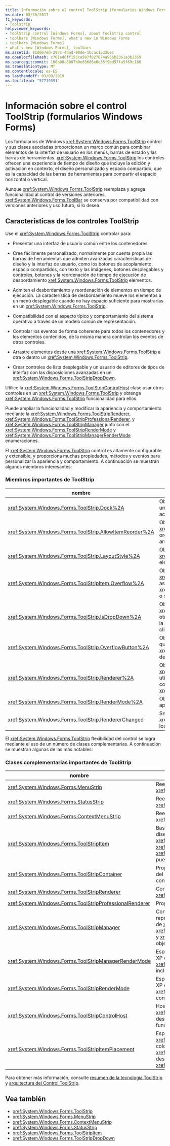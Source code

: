 ```yaml
---
title: Información sobre el control ToolStrip (formularios Windows Forms)
ms.date: 03/30/2017
f1_keywords:
- Toolstrip
helpviewer_keywords:
- ToolStrip control [Windows Forms], about ToolStrip control
- toolbars [Windows Forms], what's new in Windows Forms
- toolbars [Windows Forms]
- what's new [Windows Forms], toolbars
ms.assetid: 81d067ed-297c-4dad-90de-1bcac15336ec
ms.openlocfilehash: c701ed6ff155ca507f827874a955b2361a3b2359
ms.sourcegitcommit: 160a88c8087b0e63606e6e35f9bd57fa5f69c168
ms.translationtype: MT
ms.contentlocale: es-ES
ms.lasthandoff: 03/09/2019
ms.locfileid: "57719391"
---
```

# <a name="toolstrip-control-overview-windows-forms"></a>Información sobre el control ToolStrip (formularios Windows Forms)
Los formularios de Windows <xref:System.Windows.Forms.ToolStrip> control y sus clases asociadas proporcionan un marco común para combinar elementos de la interfaz de usuario en los menús, barras de estado y las barras de herramientas. <xref:System.Windows.Forms.ToolStrip> los controles ofrecen una experiencia de tiempo de diseño que incluye la edición y activación en contexto, el diseño personalizado y espacio compartido, que es la capacidad de las barras de herramientas para compartir el espacio horizontal o vertical.  
  
 Aunque <xref:System.Windows.Forms.ToolStrip> reemplaza y agrega funcionalidad al control de versiones anteriores, <xref:System.Windows.Forms.ToolBar> se conserva por compatibilidad con versiones anteriores y uso futuro, si lo desea.  
  
## <a name="features-of-the-toolstrip-controls"></a>Características de los controles ToolStrip  
 Use el <xref:System.Windows.Forms.ToolStrip> controlar para:  
  
-   Presentar una interfaz de usuario común entre los contenedores.  
  
-   Cree fácilmente personalizado, normalmente por cuenta propia las barras de herramientas que admiten avanzadas características de diseño y la interfaz de usuario, como los botones de acoplamiento, espacio compartidos, con texto y las imágenes, botones desplegables y controles, botones y la reordenación de tiempo de ejecución de desbordamiento <xref:System.Windows.Forms.ToolStrip> elementos.  
  
-   Admiten el desbordamiento y reordenación de elementos en tiempo de ejecución. La característica de desbordamiento mueve los elementos a un menú desplegable cuando no hay espacio suficiente para mostrarlas en un <xref:System.Windows.Forms.ToolStrip>.  
  
-   Compatibilidad con el aspecto típico y comportamiento del sistema operativo a través de un modelo común de representación.  
  
-   Controlar los eventos de forma coherente para todos los contenedores y los elementos contenidos, de la misma manera controlan los eventos de otros controles.  
  
-   Arrastre elementos desde una <xref:System.Windows.Forms.ToolStrip> a otra o dentro un <xref:System.Windows.Forms.ToolStrip>.  
  
-   Crear controles de lista desplegable y un usuario de editores de tipos de interfaz con las disposiciones avanzadas en un <xref:System.Windows.Forms.ToolStripDropDown>.  
  
 Utilice la <xref:System.Windows.Forms.ToolStripControlHost> clase usar otros controles en un <xref:System.Windows.Forms.ToolStrip> y obtenga <xref:System.Windows.Forms.ToolStrip> funcionalidad para ellos.  
  
 Puede ampliar la funcionalidad y modificar la apariencia y comportamiento mediante la <xref:System.Windows.Forms.ToolStripRenderer>, <xref:System.Windows.Forms.ToolStripProfessionalRenderer>, y <xref:System.Windows.Forms.ToolStripManager> junto con el <xref:System.Windows.Forms.ToolStripRenderMode> y <xref:System.Windows.Forms.ToolStripManagerRenderMode> enumeraciones.  
  
 El <xref:System.Windows.Forms.ToolStrip> control es altamente configurable y extensible, y proporciona muchas propiedades, métodos y eventos para personalizar la apariencia y comportamiento. A continuación se muestran algunos miembros interesantes:  
  
### <a name="important-toolstrip-members"></a>Miembros importantes de ToolStrip  
  
|nombre|Descripción|  
|----------|-----------------|  
|<xref:System.Windows.Forms.ToolStrip.Dock%2A>|Obtiene o establece el borde del contenedor primario un <xref:System.Windows.Forms.ToolStrip> está acoplado.|  
|<xref:System.Windows.Forms.ToolStrip.AllowItemReorder%2A>|Obtiene o establece un valor que indica si la clase <xref:System.Windows.Forms.ToolStrip> controla la organización de elementos y las operaciones de arrastrar y colocar de forma privada|  
|<xref:System.Windows.Forms.ToolStrip.LayoutStyle%2A>|Obtiene o establece un valor que indica cómo el <xref:System.Windows.Forms.ToolStrip> presenta sus elementos.|  
|<xref:System.Windows.Forms.ToolStripItem.Overflow%2A>|Obtiene o establece si un <xref:System.Windows.Forms.ToolStripItem> está asociado a la <xref:System.Windows.Forms.ToolStrip> o <xref:System.Windows.Forms.ToolStripOverflowButton> o si puede flotar entre los dos.|  
|<xref:System.Windows.Forms.ToolStrip.IsDropDown%2A>|Obtiene un valor que indica si un <xref:System.Windows.Forms.ToolStripItem> muestra otros elementos en una lista desplegable lista cuando la <xref:System.Windows.Forms.ToolStripItem> se hace clic en.|  
|<xref:System.Windows.Forms.ToolStrip.OverflowButton%2A>|Obtiene el <xref:System.Windows.Forms.ToolStripItem> que es el botón de desbordamiento para un <xref:System.Windows.Forms.ToolStrip> con desbordamiento habilitado.|  
|<xref:System.Windows.Forms.ToolStrip.Renderer%2A>|Obtiene o establece un <xref:System.Windows.Forms.ToolStripRenderer> utilizado para personalizar la apariencia y comportamiento (apariencia) de un <xref:System.Windows.Forms.ToolStrip>.|  
|<xref:System.Windows.Forms.ToolStrip.RenderMode%2A>|Obtiene o establece los estilos de dibujo que van a aplicarse al <xref:System.Windows.Forms.ToolStrip>.|  
|<xref:System.Windows.Forms.ToolStrip.RendererChanged>|Se produce cuando el <xref:System.Windows.Forms.ToolStrip.Renderer%2A> los cambios de propiedad.|  
  
 El <xref:System.Windows.Forms.ToolStrip> flexibilidad del control se logra mediante el uso de un número de clases complementarias. A continuación se muestran algunas de las más notables:  
  
### <a name="important-toolstrip-companion-classes"></a>Clases complementarias importantes de ToolStrip  
  
|nombre|Descripción|  
|----------|-----------------|  
|<xref:System.Windows.Forms.MenuStrip>|Reemplaza y agrega funcionalidad a la <xref:System.Windows.Forms.MainMenu> clase.|  
|<xref:System.Windows.Forms.StatusStrip>|Reemplaza y agrega funcionalidad a la <xref:System.Windows.Forms.StatusBar> clase.|  
|<xref:System.Windows.Forms.ContextMenuStrip>|Reemplaza y agrega funcionalidad a la <xref:System.Windows.Forms.ContextMenu> clase.|  
|<xref:System.Windows.Forms.ToolStripItem>|Base clase abstracta que administra eventos y el diseño para todos los elementos que un <xref:System.Windows.Forms.ToolStrip>, <xref:System.Windows.Forms.ToolStripControlHost>, o <xref:System.Windows.Forms.ToolStripDropDown> puede contener.|  
|<xref:System.Windows.Forms.ToolStripContainer>|Proporciona un contenedor con un panel en cada lado del formulario en el que se pueden organizar los controles de varias maneras.|  
|<xref:System.Windows.Forms.ToolStripRenderer>|Controla la funcionalidad de dibujo <xref:System.Windows.Forms.ToolStrip> objetos.|  
|<xref:System.Windows.Forms.ToolStripProfessionalRenderer>|Proporciona la apariencia de estilo de Microsoft Office.|  
|<xref:System.Windows.Forms.ToolStripManager>|Controles <xref:System.Windows.Forms.ToolStrip> representación y compartir espacio y la combinación de <xref:System.Windows.Forms.MenuStrip>, <xref:System.Windows.Forms.ToolStripDropDownMenu>, y <xref:System.Windows.Forms.ToolStripMenuItem> objetos.|  
|<xref:System.Windows.Forms.ToolStripManagerRenderMode>|Especifica el estilo de dibujo (personalizado, Windows XP o Microsoft Office Professional) aplicado a varios <xref:System.Windows.Forms.ToolStrip> objetos incluidos en un formulario.|  
|<xref:System.Windows.Forms.ToolStripRenderMode>|Especifica el estilo de dibujo (personalizado, Windows XP o Microsoft Office Professional) aplicado a una <xref:System.Windows.Forms.ToolStrip> objeto contenido en un formulario.|  
|<xref:System.Windows.Forms.ToolStripControlHost>|Hospeda otros controles que no son específicamente <xref:System.Windows.Forms.ToolStrip> controles, pero desea <xref:System.Windows.Forms.ToolStrip> funcionalidad.|  
|<xref:System.Windows.Forms.ToolStripItemPlacement>|Especifica si un <xref:System.Windows.Forms.ToolStripItem> es que se coloquen en el método main <xref:System.Windows.Forms.ToolStrip>, en el caso de desbordamiento <xref:System.Windows.Forms.ToolStrip>, o ninguno.|  
  
 Para obtener más información, consulte [resumen de la tecnología ToolStrip](toolstrip-technology-summary.md) y [arquitectura del Control ToolStrip](toolstrip-control-architecture.md).  
  
## <a name="see-also"></a>Vea también
- <xref:System.Windows.Forms.ToolStrip>
- <xref:System.Windows.Forms.MenuStrip>
- <xref:System.Windows.Forms.ContextMenuStrip>
- <xref:System.Windows.Forms.StatusStrip>
- <xref:System.Windows.Forms.ToolStripItem>
- <xref:System.Windows.Forms.ToolStripDropDown>
